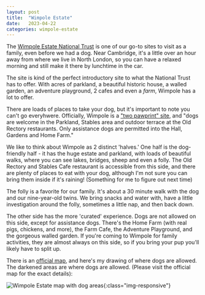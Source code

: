 ```yaml
---
layout: post
title:  "Wimpole Estate"
date:   2023-04-22
categories: wimpole-estate
---
```


The <a href="https://www.nationaltrust.org.uk/visit/cambridgeshire/wimpole-estate" target="_new">Wimpole Estate National Trust</a> is one of our go-to sites to visit as a family, even before we had a dog. Near Cambridge, it's a little over an hour away from where we live in North London, so you can have a relaxed morning and still make it there by lunchtime in the car.

The site is kind of the perfect introductory site to what the National Trust has to offer. With acres of parkland, a beautiful historic house, a walled garden, an adventure playground, 2 cafes and even a *farm*, Wimpole has a lot to offer.

There are loads of places to take your dog, but it's important to note you can't go everyhwere. Officially, Wimpole is a <a href="https://www.nationaltrust.org.uk/visit/cambridgeshire/wimpole-estate/visiting-wimpole-estate-with-your-dog" target="new">"two pawprint" site</a>, and "dogs are welcome in the Parkland, Stables area and outdoor terrace at the Old Rectory restaurants. Only assistance dogs are permitted into the Hall, Gardens and Home Farm."

We like to think about Wimpole as 2 distinct 'halves.' One half is the dog-friendly half - it has the huge estate and parkland, with loads of beautiful walks, where you can see lakes, bridges, sheep and even a folly. The Old Rectory and Stables Cafe restaurant is accessible from this side, and there are plenty of places to eat with your dog, although I'm not sure you can bring them inside if it's raining! (Something for me to figure out next time)

The folly is a favorite for our family. It's about a 30 minute walk with the dog and our nine-year-old twins. We bring snacks and water with, have a little investigation around the folly, sometimes a little nap, and then back down.

The other side has the more 'curated' experience. Dogs are not allowed on this side, except for assistance dogs. There's the Home Farm (with real pigs, chickens, and more), the Farm Cafe, the Adventure Playground, and the gorgeous walled garden. If you're coming to Wimpole for family activities, they are almost always on this side, so if you bring your pup you'll likely have to split up.

There is an <a href="https://nt.global.ssl.fastly.net/binaries/content/assets/website/national/regions/cambridgeshire/places/wimpole-estate/pdf/wimpole-estate-map.pdf">official map</a>, and here's my drawing of where dogs are allowed. The darkened areas are where dogs are allowed. (Please visit the official map for the exact details):

![Wimpole Estate map with dog areas](/assets/images/wimpole/wimpole-map.jpg){:class="img-responsive"}
